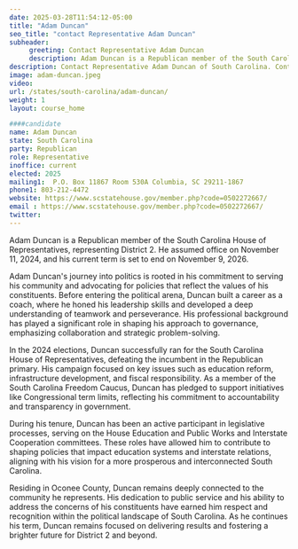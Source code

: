 ```yaml
---
date: 2025-03-28T11:54:12-05:00
title: "Adam Duncan"
seo_title: "contact Representative Adam Duncan"
subheader:
     greeting: Contact Representative Adam Duncan
     description: Adam Duncan is a Republican member of the South Carolina House of Representatives, representing District 2. He assumed office on November 11, 2024, and his current term is set to end on November 9, 2026.
description: Contact Representative Adam Duncan of South Carolina. Contact information for Adam Duncan includes email address, phone number, and mailing address.
image: adam-duncan.jpeg
video:
url: /states/south-carolina/adam-duncan/
weight: 1
layout: course_home

####candidate
name: Adam Duncan
state: South Carolina
party: Republican
role: Representative
inoffice: current
elected: 2025
mailing1:  P.O. Box 11867 Room 530A Columbia, SC 29211-1867
phone1: 803-212-4472
website: https://www.scstatehouse.gov/member.php?code=0502272667/
email : https://www.scstatehouse.gov/member.php?code=0502272667/
twitter: 
---
```

Adam Duncan is a Republican member of the South Carolina House of Representatives, representing District 2. He assumed office on November 11, 2024, and his current term is set to end on November 9, 2026.

Adam Duncan's journey into politics is rooted in his commitment to serving his community and advocating for policies that reflect the values of his constituents. Before entering the political arena, Duncan built a career as a coach, where he honed his leadership skills and developed a deep understanding of teamwork and perseverance. His professional background has played a significant role in shaping his approach to governance, emphasizing collaboration and strategic problem-solving.

In the 2024 elections, Duncan successfully ran for the South Carolina House of Representatives, defeating the incumbent in the Republican primary. His campaign focused on key issues such as education reform, infrastructure development, and fiscal responsibility. As a member of the South Carolina Freedom Caucus, Duncan has pledged to support initiatives like Congressional term limits, reflecting his commitment to accountability and transparency in government.

During his tenure, Duncan has been an active participant in legislative processes, serving on the House Education and Public Works and Interstate Cooperation committees. These roles have allowed him to contribute to shaping policies that impact education systems and interstate relations, aligning with his vision for a more prosperous and interconnected South Carolina.

Residing in Oconee County, Duncan remains deeply connected to the community he represents. His dedication to public service and his ability to address the concerns of his constituents have earned him respect and recognition within the political landscape of South Carolina. As he continues his term, Duncan remains focused on delivering results and fostering a brighter future for District 2 and beyond.
